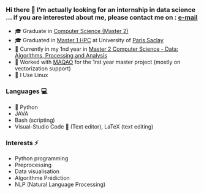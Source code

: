 ### Hi there 👋  I’m actually looking for an internship in data science ... if you are interested about me, please contact me on : [e-mail](mailto:henni.amar24@gmail.com)

  - &#127891; Graduate in [Computer Science (Master 2)](https://www.ummto.dz/fgei/)
  - &#127891; Graduated in [Master 1 HPC](http://chps.uvsq.fr/master1/) at University of [Paris Saclay](https://www.universite-paris-saclay.fr/formation/master/calcul-haute-performance-simulation/m1-calcul-haute-performance-simulation)
  - &#127793; Currently in my 1nd year in [Master 2 Computer Science - Data: Algorithms, Processing and Analysis](https://odf.u-paris.fr/fr/offre-de-formation/master-XB/sciences-technologies-sante-STS/informatique-fondamentale-et-appliquee-K875KEVO/master-informatique-fondamentale-et-appliquee-donnees-algorithmes-traitement-et-analyse-JS1V66EH.html)
  - &#129520; Worked with
  [MAQAO](http://www.maqao.org/) for the 1rst year master
  project (mostly on vectorization support)
  - &#128039; I Use Linux
  
### Languages &#128187;

  - &#128013; Python 
  - JAVA 
  - Bash (scripting)
  - Visual-Studio Code &#129412; (Text editor), LaTeX (text editing)

### Interests ⚡ 

  - Python programming 
  - Preprocessing
  - Data visualisation 
  - Algorithme Prédiction
  - NLP (Natural Language Processing)

<!--
**amarHDev/amarHDev** is a ✨ _special_ ✨ repository because its `README.md` (this file) appears on your GitHub profile.

Here are some ideas to get you started:

- 🔭 I’m currently working on ...
- 🌱 I’m currently learning ...
- 👯 I’m looking to collaborate on ...
- 🤔 I’m looking for help with ...
- 💬 Ask me about ...
- 📫 How to reach me: ...
- 😄 Pronouns: ...
- ⚡ Fun fact: ...
-->
